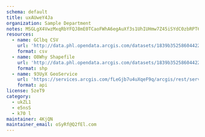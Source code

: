 ```yaml
---
schema: default
title: uxAUweY4Ja 
organization: Sample Department 
notes: MSGLgX4VwzMxqRbYFQJ8mE0TCaoFWhA6egAuXf3s1UhIUHmw7Z45iSYdC0zbRPT6c7LDulvfs8 ycJp2OatDnn1WK5re qiPEjtQ 
resources:
  - name: GClbq CSV
    url: 'http://data.phl.opendata.arcgis.com/datasets/1839b35258604422b0b520cbb668df0d_0.csv'
    format: csv
  - name: O8Why Shapefile
    url: 'http://data.phl.opendata.arcgis.com/datasets/1839b35258604422b0b520cbb668df0d_0.zip'
    format: shp
  - name: 93UyX GeoService
    url: 'https://services.arcgis.com/fLeGjb7u4uXqeF9q/arcgis/rest/services/Air_Monitoring_Stations/FeatureServer/0/query'
    format: api
license: 5zeT9 
category:
  - ukZL1 
  - e5nsS 
  - k70 l 
maintainer: 4KjQN  
maintainer_email: oSyRf@Q2fEl.com
---
```

